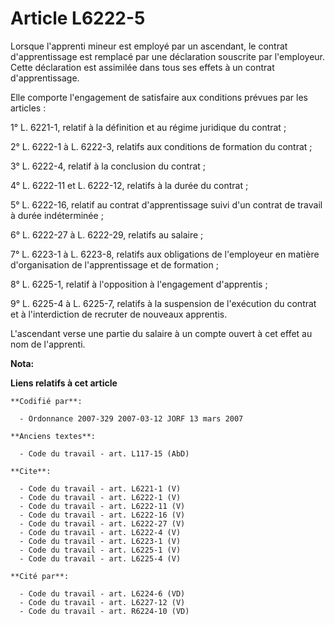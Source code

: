 # Article L6222-5

Lorsque l'apprenti mineur est employé par un ascendant, le contrat d'apprentissage est remplacé par une déclaration souscrite
par l'employeur. Cette déclaration est assimilée dans tous ses effets à un contrat d'apprentissage. 

Elle comporte l'engagement de satisfaire aux conditions prévues par les articles : 

1° L. 6221-1, relatif à la définition et au régime juridique du contrat ; 

2° L. 6222-1 à L. 6222-3, relatifs aux conditions de formation du contrat ; 

3° L. 6222-4, relatif à la conclusion du contrat ; 

4° L. 6222-11 et L. 6222-12, relatifs à la durée du contrat ; 

5° L. 6222-16, relatif au contrat d'apprentissage suivi d'un contrat de travail à durée indéterminée ; 

6° L. 6222-27 à L. 6222-29, relatifs au salaire ; 

7° L. 6223-1 à L. 6223-8, relatifs aux obligations de l'employeur en matière d'organisation de l'apprentissage et de
formation ; 

8° L. 6225-1, relatif à l'opposition à l'engagement d'apprentis ; 

9° L. 6225-4 à L. 6225-7, relatifs à la suspension de l'exécution du contrat et à l'interdiction de recruter de nouveaux
apprentis. 

L'ascendant verse une partie du salaire à un compte ouvert à cet effet au nom de l'apprenti.

**Nota:**



**Liens relatifs à cet article**

	**Codifié par**:

	  - Ordonnance 2007-329 2007-03-12 JORF 13 mars 2007

	**Anciens textes**:

	  - Code du travail - art. L117-15 (AbD)

	**Cite**:

	  - Code du travail - art. L6221-1 (V)
	  - Code du travail - art. L6222-1 (V)
	  - Code du travail - art. L6222-11 (V)
	  - Code du travail - art. L6222-16 (V)
	  - Code du travail - art. L6222-27 (V)
	  - Code du travail - art. L6222-4 (V)
	  - Code du travail - art. L6223-1 (V)
	  - Code du travail - art. L6225-1 (V)
	  - Code du travail - art. L6225-4 (V)

	**Cité par**:

	  - Code du travail - art. L6224-6 (VD)
	  - Code du travail - art. L6227-12 (V)
	  - Code du travail - art. R6224-10 (VD)

